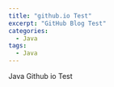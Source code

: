 ```yaml
---
title: "github.io Test"
excerpt: "GitHub Blog Test"
categories:
  - Java
tags:
  - Java
---
```


Java Github io Test